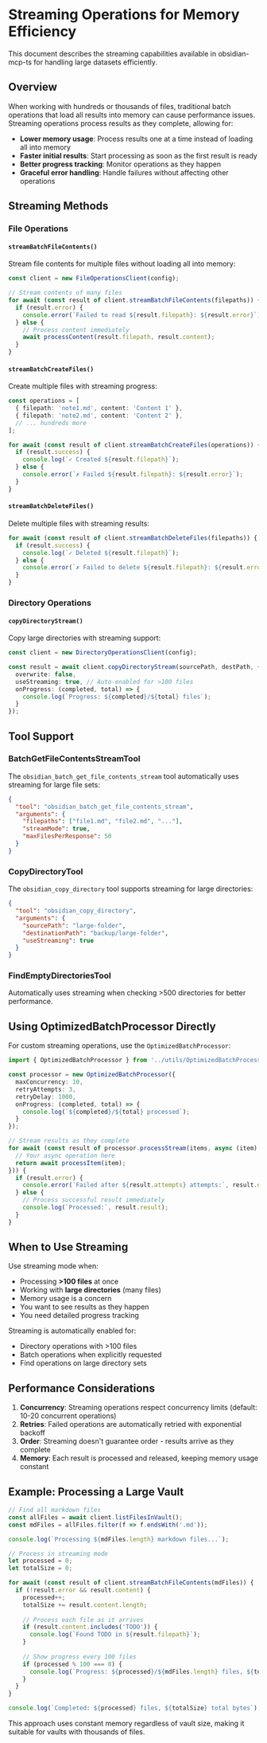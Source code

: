 # Streaming Operations for Memory Efficiency

This document describes the streaming capabilities available in obsidian-mcp-ts for handling large datasets efficiently.

## Overview

When working with hundreds or thousands of files, traditional batch operations that load all results into memory can cause performance issues. Streaming operations process results as they complete, allowing for:

- **Lower memory usage**: Process results one at a time instead of loading all into memory
- **Faster initial results**: Start processing as soon as the first result is ready
- **Better progress tracking**: Monitor operations as they happen
- **Graceful error handling**: Handle failures without affecting other operations

## Streaming Methods

### File Operations

#### `streamBatchFileContents()`

Stream file contents for multiple files without loading all into memory:

```typescript
const client = new FileOperationsClient(config);

// Stream contents of many files
for await (const result of client.streamBatchFileContents(filepaths)) {
  if (result.error) {
    console.error(`Failed to read ${result.filepath}: ${result.error}`);
  } else {
    // Process content immediately
    await processContent(result.filepath, result.content);
  }
}
```

#### `streamBatchCreateFiles()`

Create multiple files with streaming progress:

```typescript
const operations = [
  { filepath: 'note1.md', content: 'Content 1' },
  { filepath: 'note2.md', content: 'Content 2' },
  // ... hundreds more
];

for await (const result of client.streamBatchCreateFiles(operations)) {
  if (result.success) {
    console.log(`✓ Created ${result.filepath}`);
  } else {
    console.error(`✗ Failed ${result.filepath}: ${result.error}`);
  }
}
```

#### `streamBatchDeleteFiles()`

Delete multiple files with streaming results:

```typescript
for await (const result of client.streamBatchDeleteFiles(filepaths)) {
  if (result.success) {
    console.log(`✓ Deleted ${result.filepath}`);
  } else {
    console.error(`✗ Failed to delete ${result.filepath}: ${result.error}`);
  }
}
```

### Directory Operations

#### `copyDirectoryStream()`

Copy large directories with streaming support:

```typescript
const client = new DirectoryOperationsClient(config);

const result = await client.copyDirectoryStream(sourcePath, destPath, {
  overwrite: false,
  useStreaming: true, // Auto-enabled for >100 files
  onProgress: (completed, total) => {
    console.log(`Progress: ${completed}/${total} files`);
  }
});
```

## Tool Support

### BatchGetFileContentsStreamTool

The `obsidian_batch_get_file_contents_stream` tool automatically uses streaming for large file sets:

```json
{
  "tool": "obsidian_batch_get_file_contents_stream",
  "arguments": {
    "filepaths": ["file1.md", "file2.md", "..."],
    "streamMode": true,
    "maxFilesPerResponse": 50
  }
}
```

### CopyDirectoryTool

The `obsidian_copy_directory` tool supports streaming for large directories:

```json
{
  "tool": "obsidian_copy_directory",
  "arguments": {
    "sourcePath": "large-folder",
    "destinationPath": "backup/large-folder",
    "useStreaming": true
  }
}
```

### FindEmptyDirectoriesTool

Automatically uses streaming when checking >500 directories for better performance.

## Using OptimizedBatchProcessor Directly

For custom streaming operations, use the `OptimizedBatchProcessor`:

```typescript
import { OptimizedBatchProcessor } from '../utils/OptimizedBatchProcessor.js';

const processor = new OptimizedBatchProcessor({
  maxConcurrency: 10,
  retryAttempts: 3,
  retryDelay: 1000,
  onProgress: (completed, total) => {
    console.log(`${completed}/${total} processed`);
  }
});

// Stream results as they complete
for await (const result of processor.processStream(items, async (item) => {
  // Your async operation here
  return await processItem(item);
})) {
  if (result.error) {
    console.error(`Failed after ${result.attempts} attempts:`, result.error);
  } else {
    // Process successful result immediately
    console.log(`Processed:`, result.result);
  }
}
```

## When to Use Streaming

Use streaming mode when:

- Processing **>100 files** at once
- Working with **large directories** (many files)
- Memory usage is a concern
- You want to see results as they happen
- You need detailed progress tracking

Streaming is automatically enabled for:
- Directory operations with >100 files
- Batch operations when explicitly requested
- Find operations on large directory sets

## Performance Considerations

1. **Concurrency**: Streaming operations respect concurrency limits (default: 10-20 concurrent operations)
2. **Retries**: Failed operations are automatically retried with exponential backoff
3. **Order**: Streaming doesn't guarantee order - results arrive as they complete
4. **Memory**: Each result is processed and released, keeping memory usage constant

## Example: Processing a Large Vault

```typescript
// Find all markdown files
const allFiles = await client.listFilesInVault();
const mdFiles = allFiles.filter(f => f.endsWith('.md'));

console.log(`Processing ${mdFiles.length} markdown files...`);

// Process in streaming mode
let processed = 0;
let totalSize = 0;

for await (const result of client.streamBatchFileContents(mdFiles)) {
  if (!result.error && result.content) {
    processed++;
    totalSize += result.content.length;
    
    // Process each file as it arrives
    if (result.content.includes('TODO')) {
      console.log(`Found TODO in ${result.filepath}`);
    }
    
    // Show progress every 100 files
    if (processed % 100 === 0) {
      console.log(`Progress: ${processed}/${mdFiles.length} files, ${totalSize} bytes`);
    }
  }
}

console.log(`Completed: ${processed} files, ${totalSize} total bytes`);
```

This approach uses constant memory regardless of vault size, making it suitable for vaults with thousands of files.